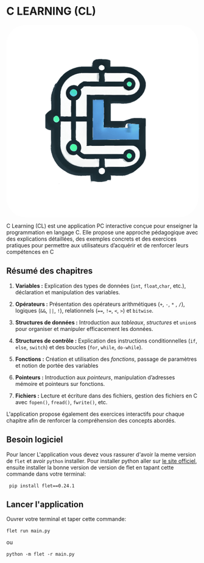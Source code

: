 # C LEARNING (CL)

<div style="display: flex; justify-content: center; flex-direction: column;">
    <img src="./assets/logo.png" alt="Logo Application" style="border-radius: 50px;">
</div>

C Learning (CL) est une application PC interactive conçue pour enseigner la programmation en langage C. Elle propose une approche pédagogique avec des explications détaillées, des exemples concrets et des exercices pratiques pour permettre aux utilisateurs d’acquérir et de renforcer leurs compétences en C

## Résumé des chapitres
1. **Variables :** Explication des types de données (`int`, `float`,`char`, etc.), déclaration et manipulation des variables.

2. **Opérateurs :** Présentation des opérateurs arithmétiques (`+`, `-`, `*` , `/`), logiques (`&&`, `||`, `!`), relationnels (`==`, `!=`, `<`, `>`) et `bitwise`.

3. **Structures de données :** Introduction aux _tableaux_, _structures_ et `union`s pour organiser et manipuler efficacement les données.

4. **Structures de contrôle :** Explication des instructions conditionnelles (`if`, `else`, `switch`) et des boucles (`for`, `while`, `do-while`).

5. **Fonctions :** Création et utilisation des _fonctions_, passage de paramètres et notion de portée des variables

6. **Pointeurs :** Introduction aux _pointeurs_, manipulation d’adresses mémoire et pointeurs sur fonctions.

7. **Fichiers :** Lecture et écriture dans des fichiers, gestion des fichiers en C avec `fopen()`, `fread()`, `fwrite()`, etc.

L'application propose également des exercices interactifs pour chaque chapitre afin de renforcer la compréhension des concepts abordés.

## Besoin logiciel
Pour lancer L'application vous devez vous rassurer d'avoir la meme version de `flet` et avoir `python` installer. Pour installer python aller sur [le site officiel](www.python.org), ensuite installer la bonne version de version de flet en tapant cette commande dans votre terminal:
```
 pip install flet==0.24.1
```

## Lancer l'application 
Ouvrer votre terminal et taper cette commande:
```
flet run main.py
```
ou 
```
python -m flet -r main.py
```